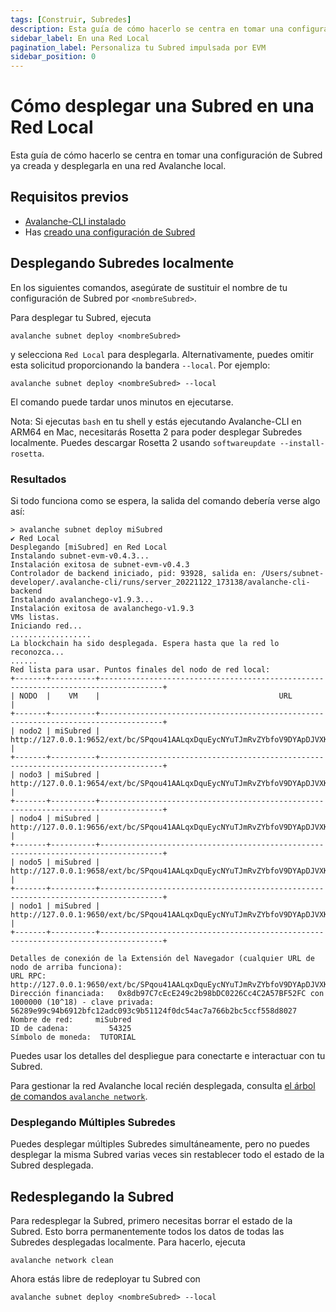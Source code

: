 ```yaml
---
tags: [Construir, Subredes]
description: Esta guía de cómo hacerlo se centra en tomar una configuración de Subred ya creada y desplegarla en una red Avalanche local.
sidebar_label: En una Red Local
pagination_label: Personaliza tu Subred impulsada por EVM
sidebar_position: 0
---
```


# Cómo desplegar una Subred en una Red Local

Esta guía de cómo hacerlo se centra en tomar una configuración de Subred ya creada y desplegarla en una
red Avalanche local.

## Requisitos previos

- [Avalanche-CLI instalado](/herramientas/guias-de-cli/instalar-avalanche-cli.md)
- Has [creado una configuración de Subred](/construir/subred/hola-subred#crea-tu-configuracion-de-subred)

## Desplegando Subredes localmente

En los siguientes comandos, asegúrate de sustituir el nombre de tu configuración de Subred por
`<nombreSubred>`.

Para desplegar tu Subred, ejecuta

`avalanche subnet deploy <nombreSubred>`

y selecciona `Red Local` para desplegarla. Alternativamente, puedes omitir esta solicitud proporcionando
la bandera `--local`. Por ejemplo:

`avalanche subnet deploy <nombreSubred> --local`

El comando puede tardar unos minutos en ejecutarse.

Nota: Si ejecutas `bash` en tu shell y estás ejecutando Avalanche-CLI en ARM64 en Mac,
necesitarás Rosetta 2 para poder desplegar Subredes localmente. Puedes descargar Rosetta 2 usando
`softwareupdate --install-rosetta`.

### Resultados

Si todo funciona como se espera, la salida del comando debería verse algo así:

<!-- markdownlint-disable MD013 -->

```text
> avalanche subnet deploy miSubred
✔ Red Local
Desplegando [miSubred] en Red Local
Instalando subnet-evm-v0.4.3...
Instalación exitosa de subnet-evm-v0.4.3
Controlador de backend iniciado, pid: 93928, salida en: /Users/subnet-developer/.avalanche-cli/runs/server_20221122_173138/avalanche-cli-backend
Instalando avalanchego-v1.9.3...
Instalación exitosa de avalanchego-v1.9.3
VMs listas.
Iniciando red...
..................
La blockchain ha sido desplegada. Espera hasta que la red lo reconozca...
......
Red lista para usar. Puntos finales del nodo de red local:
+-------+----------+------------------------------------------------------------------------------------+
| NODO  |    VM    |                                        URL                                         |
+-------+----------+------------------------------------------------------------------------------------+
| nodo2 | miSubred | http://127.0.0.1:9652/ext/bc/SPqou41AALqxDquEycNYuTJmRvZYbfoV9DYApDJVXKXuwVFPz/rpc |
+-------+----------+------------------------------------------------------------------------------------+
| nodo3 | miSubred | http://127.0.0.1:9654/ext/bc/SPqou41AALqxDquEycNYuTJmRvZYbfoV9DYApDJVXKXuwVFPz/rpc |
+-------+----------+------------------------------------------------------------------------------------+
| nodo4 | miSubred | http://127.0.0.1:9656/ext/bc/SPqou41AALqxDquEycNYuTJmRvZYbfoV9DYApDJVXKXuwVFPz/rpc |
+-------+----------+------------------------------------------------------------------------------------+
| nodo5 | miSubred | http://127.0.0.1:9658/ext/bc/SPqou41AALqxDquEycNYuTJmRvZYbfoV9DYApDJVXKXuwVFPz/rpc |
+-------+----------+------------------------------------------------------------------------------------+
| nodo1 | miSubred | http://127.0.0.1:9650/ext/bc/SPqou41AALqxDquEycNYuTJmRvZYbfoV9DYApDJVXKXuwVFPz/rpc |
+-------+----------+------------------------------------------------------------------------------------+

Detalles de conexión de la Extensión del Navegador (cualquier URL de nodo de arriba funciona):
URL RPC:          http://127.0.0.1:9650/ext/bc/SPqou41AALqxDquEycNYuTJmRvZYbfoV9DYApDJVXKXuwVFPz/rpc
Dirección financiada:   0x8db97C7cEcE249c2b98bDC0226Cc4C2A57BF52FC con 1000000 (10^18) - clave privada: 56289e99c94b6912bfc12adc093c9b51124f0dc54ac7a766b2bc5ccf558d8027
Nombre de red:     miSubred
ID de cadena:         54325
Símbolo de moneda:  TUTORIAL
```

<!-- markdownlint-enable MD013 -->

Puedes usar los detalles del despliegue para conectarte e interactuar con tu Subred.

Para gestionar la red Avalanche local recién desplegada, consulta
[el árbol de comandos `avalanche network`](/herramientas/avalanche-cli.md#red).

### Desplegando Múltiples Subredes

Puedes desplegar múltiples Subredes simultáneamente, pero no puedes desplegar la misma Subred varias veces
sin restablecer todo el estado de la Subred desplegada.

## Redesplegando la Subred

Para redesplegar la Subred, primero necesitas borrar el estado de la Subred. Esto borra permanentemente todos los datos
de todas las Subredes desplegadas localmente. Para hacerlo, ejecuta

```shell
avalanche network clean
```

Ahora estás libre de redeployar tu Subred con

```shell
avalanche subnet deploy <nombreSubred> --local
```
